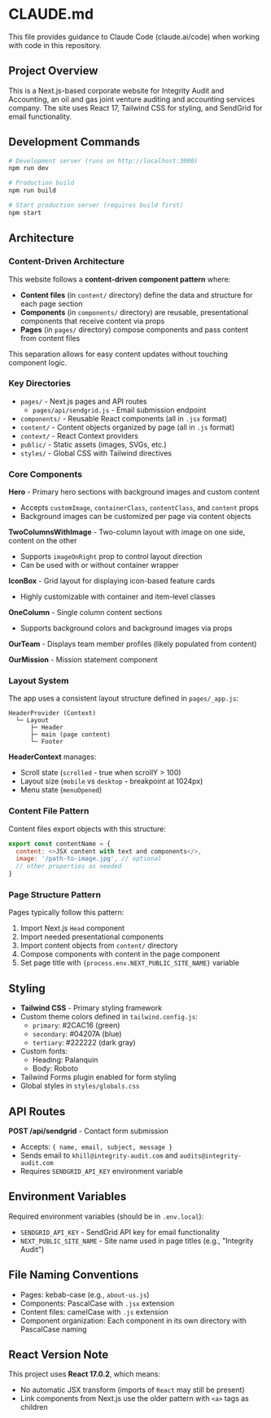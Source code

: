 # CLAUDE.md

This file provides guidance to Claude Code (claude.ai/code) when working with code in this repository.

## Project Overview

This is a Next.js-based corporate website for Integrity Audit and Accounting, an oil and gas joint venture auditing and accounting services company. The site uses React 17, Tailwind CSS for styling, and SendGrid for email functionality.

## Development Commands

```bash
# Development server (runs on http://localhost:3000)
npm run dev

# Production build
npm run build

# Start production server (requires build first)
npm start
```

## Architecture

### Content-Driven Architecture

This website follows a **content-driven component pattern** where:
- **Content files** (in `content/` directory) define the data and structure for each page section
- **Components** (in `components/` directory) are reusable, presentational components that receive content via props
- **Pages** (in `pages/` directory) compose components and pass content from content files

This separation allows for easy content updates without touching component logic.

### Key Directories

- `pages/` - Next.js pages and API routes
  - `pages/api/sendgrid.js` - Email submission endpoint
- `components/` - Reusable React components (all in `.jsx` format)
- `content/` - Content objects organized by page (all in `.js` format)
- `context/` - React Context providers
- `public/` - Static assets (images, SVGs, etc.)
- `styles/` - Global CSS with Tailwind directives

### Core Components

**Hero** - Primary hero sections with background images and custom content
- Accepts `customImage`, `containerClass`, `contentClass`, and `content` props
- Background images can be customized per page via content objects

**TwoColumnsWithImage** - Two-column layout with image on one side, content on the other
- Supports `imageOnRight` prop to control layout direction
- Can be used with or without container wrapper

**IconBox** - Grid layout for displaying icon-based feature cards
- Highly customizable with container and item-level classes

**OneColumn** - Single column content sections
- Supports background colors and background images via props

**OurTeam** - Displays team member profiles (likely populated from content)

**OurMission** - Mission statement component

### Layout System

The app uses a consistent layout structure defined in `pages/_app.js`:

```
HeaderProvider (Context)
  └─ Layout
      ├─ Header
      ├─ main (page content)
      └─ Footer
```

**HeaderContext** manages:
- Scroll state (`scrolled` - true when scrollY > 100)
- Layout size (`mobile` vs `desktop` - breakpoint at 1024px)
- Menu state (`menuOpened`)

### Content File Pattern

Content files export objects with this structure:
```javascript
export const contentName = {
  content: <>JSX content with text and components</>,
  image: '/path-to-image.jpg', // optional
  // other properties as needed
}
```

### Page Structure Pattern

Pages typically follow this pattern:
1. Import Next.js `Head` component
2. Import needed presentational components
3. Import content objects from `content/` directory
4. Compose components with content in the page component
5. Set page title with `{process.env.NEXT_PUBLIC_SITE_NAME}` variable

## Styling

- **Tailwind CSS** - Primary styling framework
- Custom theme colors defined in `tailwind.config.js`:
  - `primary`: #2CAC16 (green)
  - `secondary`: #04207A (blue)
  - `tertiary`: #222222 (dark gray)
- Custom fonts:
  - Heading: Palanquin
  - Body: Roboto
- Tailwind Forms plugin enabled for form styling
- Global styles in `styles/globals.css`

## API Routes

**POST /api/sendgrid** - Contact form submission
- Accepts: `{ name, email, subject, message }`
- Sends email to `khill@integrity-audit.com` and `audits@integrity-audit.com`
- Requires `SENDGRID_API_KEY` environment variable

## Environment Variables

Required environment variables (should be in `.env.local`):
- `SENDGRID_API_KEY` - SendGrid API key for email functionality
- `NEXT_PUBLIC_SITE_NAME` - Site name used in page titles (e.g., "Integrity Audit")

## File Naming Conventions

- Pages: kebab-case (e.g., `about-us.js`)
- Components: PascalCase with `.jsx` extension
- Content files: camelCase with `.js` extension
- Component organization: Each component in its own directory with PascalCase naming

## React Version Note

This project uses **React 17.0.2**, which means:
- No automatic JSX transform (imports of `React` may still be present)
- Link components from Next.js use the older pattern with `<a>` tags as children
